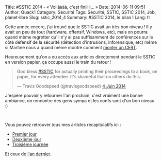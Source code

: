 Title: &#35;SSTIC 2014 - « Voilàààà, c'est finiiiii... »
Date: 2014-06-11 09:51 
Author: Quack1
Category: Sécurité
Tags: Sécurité, SSTIC, SSTIC 2014, Job, planet-libre
Slug: sstic_2014_4
Summary: #SSTIC 2014, le bilan !
Lang: fr

Cette année encore, j'ai trouvé que le SSTIC avait un très bon niveau ! Il y avait un peu de tout (hardware, offensif, Windows, etc), mais on pourra quand même regretter qu'il n'y ai pas suffisamment de conférences sur le côté défensif de la sécurité (détection d'intrusions, inforensique, etc) même si Martine nous a quand même montré comment [monter un CERT](/sstic_2014_2.html#martine-monte-un-cert-par-nicolas-bareil).

Heureusement qu'on a eu accès aux articles directement pendant le SSTIC en version papier, ça occupe aussi le train du retour !

<blockquote class="twitter-tweet" lang="fr"><p>God bless <a href="https://twitter.com/search?q=%23SSTIC&amp;src=hash">#SSTIC</a> for actually printing their proceedings to a book, on paper, for every attendee.  It&#39;s shameful that no others do this.</p>&mdash; Travis Goodspeed (@travisgoodspeed) <a href="https://twitter.com/travisgoodspeed/statuses/474235586039926786">4 Juin 2014</a></blockquote>
<script async src="//platform.twitter.com/widgets.js" charset="utf-8"></script>

J'espère pouvoir y retourner l'an prochain, c'est vraiment une bonne ambiance, on rencontre des gens sympa et les confs sont d'un bon niveau :)

&nbsp;

Vous pouvez retrouver tous mes articles récapitulatifs ici : 

- [Premier jour]({filename}/sstic_2014_1.md)
- [Deuxième jour]({filename}/sstic_2014_2.md)
- [Troisième journée]({filename}/sstic_2014_3.md)

Et ceux de [l'an dernier]({filename}/sstic_2013_0.md).